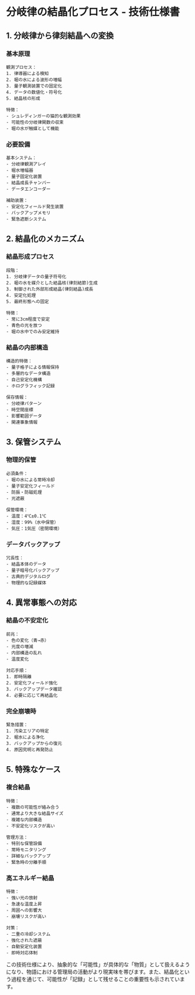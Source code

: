 # 分岐律の結晶化プロセス - 技術仕様書

## 1. 分岐律から律刻結晶への変換

### 基本原理
```
観測プロセス：
1. 律導器による検知
2. 堀の水による波形の増幅
3. 量子観測装置での固定化
4. データの数値化・符号化
5. 結晶核の形成

特徴：
- シュレディンガーの猫的な観測効果
- 可能性の分岐律関数の収束
- 堀の水が触媒として機能
```

### 必要設備
```
基本システム：
- 分岐律観測アレイ
- 堀水増幅器
- 量子固定化装置
- 結晶成長チャンバー
- データエンコーダー

補助装置：
- 安定化フィールド発生装置
- バックアップメモリ
- 緊急遮断システム
```

## 2. 結晶化のメカニズム

### 結晶形成プロセス
```
段階：
1. 分岐律データの量子符号化
2. 堀の水を媒介とした結晶核(律刻結節)生成
3. 制御された外部形成結晶(律刻結晶)成長
4. 安定化処理
5. 最終形態への固定

特徴：
- 常に3cm程度で安定
- 青色の光を放つ
- 堀の水中でのみ安定維持
```

### 結晶の内部構造
```
構造的特徴：
- 量子格子による情報保持
- 多層的なデータ構造
- 自己安定化機構
- ホログラフィック記録

保存情報：
- 分岐律パターン
- 時空間座標
- 影響範囲データ
- 関連事象情報
```

## 3. 保管システム

### 物理的保管
```
必須条件：
- 堀の水による常時冷却
- 量子安定化フィールド
- 防振・防磁処理
- 光遮蔽

保管環境：
- 温度：4℃±0.1℃
- 湿度：99%（水中保管）
- 気圧：1気圧（密閉環境）
```

### データバックアップ
```
冗長性：
- 結晶本体のデータ
- 量子暗号化バックアップ
- 古典的デジタルログ
- 物理的な記録媒体
```

## 4. 異常事態への対応

### 結晶の不安定化
```
前兆：
- 色の変化（青→赤）
- 光度の増減
- 内部構造の乱れ
- 温度変化

対応手順：
1. 即時隔離
2. 安定化フィールド強化
3. バックアップデータ確認
4. 必要に応じて再結晶化
```

### 完全崩壊時
```
緊急措置：
1. 汚染エリアの特定
2. 堀水による浄化
3. バックアップからの復元
4. 原因究明と再発防止
```

## 5. 特殊なケース

### 複合結晶
```
特徴：
- 複数の可能性が絡み合う
- 通常より大きな結晶サイズ
- 複雑な内部構造
- 不安定化リスクが高い

管理方法：
- 特別な保管設備
- 常時モニタリング
- 詳細なバックアップ
- 緊急時の分離手順
```

### 高エネルギー結晶
```
特徴：
- 強い光の放射
- 急速な温度上昇
- 周囲への影響大
- 崩壊リスクが高い

対策：
- 二重の冷却システム
- 強化された遮蔽
- 自動安定化装置
- 即時対応体制
```

この技術仕様により、抽象的な「可能性」が具体的な「物質」として扱えるようになり、物語における管理局の活動がより現実味を帯びます。また、結晶化という過程を通じて、可能性が「記録」として残せることの重要性も示されています。